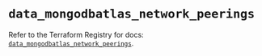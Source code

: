 # `data_mongodbatlas_network_peerings`

Refer to the Terraform Registry for docs: [`data_mongodbatlas_network_peerings`](https://registry.terraform.io/providers/mongodb/mongodbatlas/1.17.4/docs/data-sources/network_peerings).
